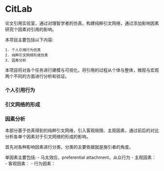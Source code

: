 # CitLab
论文引用实验室，通过对理智学者的仿真，构建纯粹引文网络，通过添加影响因素研究个因素对引用的影响。

本项目主要包括以下内容:

    1. 个人引用行为仿真
    2. 纯粹引文网络形成仿真
    3. 因素分析

本项目将对各个任务进行建模与可视化，将引用的过程从个体与整体，微观与宏观两个不同的方面进行分析和验证。

### 个人引用行为



### 引文网络的形成



### 因素分析
本部分基于仿真得到的纯粹引文网络，引入客观局限、主观因素，通过前后的对比分析各单个因素对于引文网络的形成的影响。

首先对各种影响因素进行分类，分类的主要依据就是施引者的角度。

单因素主要包括:
    - 马太效应，preferential attachment，从众行为
    - 主观因素：
    - 客观因素：
    - 行为因素：


